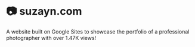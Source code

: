 # 📷 suzayn.com
A website built on Google Sites to showcase the portfolio of a professional photographer with over 1.47K views!
